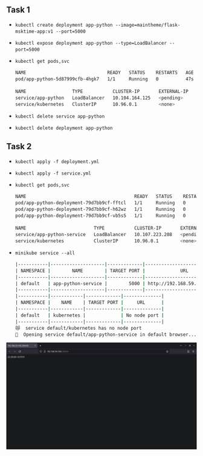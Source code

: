 ## Task 1 

* `kubectl create deployment app-python --image=maintheme/flask-msktime-app:v1 --port=5000`

* `kubectl expose deployment app-python --type=LoadBalancer --port=5000`

* `kubectl get pods,svc`
    ```bash 
    NAME                              READY   STATUS    RESTARTS   AGE
    pod/app-python-5d87999cfb-4hgk7   1/1     Running   0          47s

    NAME                 TYPE           CLUSTER-IP       EXTERNAL-IP   PORT(S)          AGE
    service/app-python   LoadBalancer   10.104.164.125   <pending>     5000:32214/TCP   42s
    service/kubernetes   ClusterIP      10.96.0.1        <none>        443/TCP          4m7s ```

* `kubectl delete service app-python`

* `kubectl delete deployment app-python`

## Task 2

* `kubectl apply -f deployment.yml`

* `kubectl apply -f service.yml`

* `kubectl get pods,svc `
    ```bash
    NAME                                        READY   STATUS    RESTARTS   AGE
    pod/app-python-deployment-79d7bb9cf-fftcl   1/1     Running   0          4m19s
    pod/app-python-deployment-79d7bb9cf-h62wz   1/1     Running   0          4m19s
    pod/app-python-deployment-79d7bb9cf-vb5s5   1/1     Running   0          4m19s

    NAME                         TYPE           CLUSTER-IP       EXTERNAL-IP   PORT(S)          AGE
    service/app-python-service   LoadBalancer   10.107.223.208   <pending>     5000:30649/TCP   4m15s
    service/kubernetes           ClusterIP      10.96.0.1        <none>        443/TCP          50m
    ```

* `minikube service --all`
    ```bash
    |-----------|--------------------|-------------|-----------------------------|
    | NAMESPACE |        NAME        | TARGET PORT |             URL             |
    |-----------|--------------------|-------------|-----------------------------|
    | default   | app-python-service |        5000 | http://192.168.59.100:30649 |
    |-----------|--------------------|-------------|-----------------------------|
    |-----------|------------|-------------|--------------|
    | NAMESPACE |    NAME    | TARGET PORT |     URL      |
    |-----------|------------|-------------|--------------|
    | default   | kubernetes |             | No node port |
    |-----------|------------|-------------|--------------|
    😿  service default/kubernetes has no node port
    🎉  Opening service default/app-python-service in default browser...
    ```

![demo](./img/demo.png)